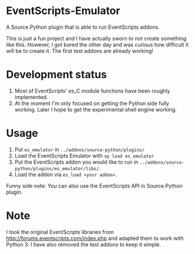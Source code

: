 # EventScripts-Emulator
A Source.Python plugin that is able to run EventScripts addons.

This is just a fun project and I have actually sworn to not create something like this. However, I got bored the other day and was curious how difficult it will be to create it. The first test addons are already working!

# Development status
1. Most of EventScripts' es_C module functions have been roughly implemented.
2. At the moment I'm only focused on getting the Python side fully working. Later I hope to get the experimental shell engine working.

# Usage
1. Put ``es_emulator`` in ``../addons/source-python/plugins/``
2. Load the EventScripts Emulator with ``sp load es_emulator``
3. Put the EventScripts addon you would like to run in ``../addons/source-python/plugins/es_emulator/libs/``.
4. Load the addon via ``es_load <your addon>``.

Funny side note: You can also use the EventScripts API in Source.Python plugin.

# Note
I took the original EventScripts libraries from http://forums.eventscripts.com/index.php and adapted them to work with Python 3. I have also removed the test addons to keep it simple.
